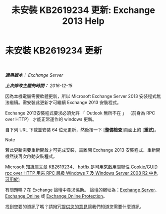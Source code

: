 ﻿---
title: '未安裝 KB2619234 更新: Exchange 2013 Help'
TOCTitle: 未安裝 KB2619234 更新
ms:assetid: d6734ca6-e443-4367-9eb7-0308aa87b9ff
ms:mtpsurl: https://technet.microsoft.com/zh-tw/library/ms.exch.setupreadiness.win7rpchttpassoccookieguidupdatenotinstalled(v=EXCHG.150)
ms:contentKeyID: 50474352
ms.date: 05/21/2018
mtps_version: v=EXCHG.150
ms.translationtype: MT
---

# 未安裝 KB2619234 更新

 

_**適用版本：** Exchange Server_

_**上次修改主題的時間：** 2016-12-15_

因為本機電腦需要軟體更新，所以 Microsoft Exchange Server 2013 安裝程式無法繼續。需安裝此更新才可繼續 Exchange 2013 安裝程式。

Exchange 2013安裝程式要求必須允許 「 Outlook 無所不在 」 （前身為 RPC over HTTP） 才能正常運作的 windows 更新。

自下列 URL 下載並安裝 64 位元更新，然後按一下 \[**整備檢查**\]頁面上的 \[**重試**\]。


> [!NOTE]  
> 若此更新需要重新開啟才可完成安裝，需離開 Exchange 2013 安裝程式、重新開機然後再次啟動安裝程式。




Microsoft 知識庫文章 KB2619234、 [hotfix 是可用來啟用關聯性 Cookie/GUID rpc over HTTP 用來 RPC 層級 Windows 7 及 Windows Server 2008 R2 中也可用於)](https://go.microsoft.com/fwlink/?linkid=3052&kbid=2619234)

有問題嗎？在 Exchange 論壇中尋求協助。 論壇的網址為：[Exchange Server](https://go.microsoft.com/fwlink/p/?linkid=60612)、 [Exchange Online](https://go.microsoft.com/fwlink/p/?linkid=267542) 或 [Exchange Online Protection](https://go.microsoft.com/fwlink/p/?linkid=285351)。

找到您要的資訊了嗎？請撥冗[提供您的意見](mailto:exsetuphelpfeedback@microsoft.com?subject=exchange%202013%20setup%20help%20feedbac)讓我們知道您需要什麼資訊。

